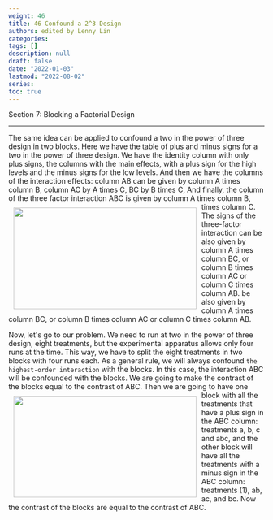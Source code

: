 ```yaml
---
weight: 46
title: 46 Confound a 2^3 Design
authors: edited by Lenny Lin
categories: 
tags: []
description: null
draft: false
date: "2022-01-03"
lastmod: "2022-08-02"
series: 
toc: true
---
```

Section 7: Blocking a Factorial Design

<!--more-->
---

The same idea can be applied to confound a two in the power of three design in two blocks. Here we have the table of plus and minus signs for a two in the power of three design. We have the identity column with only plus signs, the columns with the main effects, with a plus sign for the high levels and the minus signs for the low levels. And then we have the columns of the interaction effects: column AB can be given by column A times column B, column AC by A times C, BC by B times C, And finally, the column of the three factor interaction ABC is given by column A times column B, times column C. 
<img width ="360" height= "200" src = "/docs/images/Screenshot 2022-08-04 204958.png" style ="float: left" HSPACE="10" VSPACE="10"/>
The signs of the three-factor interaction can be also given by column A times column BC, or column B times column AC or column C times column AB. be also given by column A times column BC, or column B times column AC or column C times column AB.   

Now, let's go to our problem. We need to run at two in the power of three design, eight treatments, but the experimental apparatus allows only four runs at the time. This way, we have to split the eight treatments in two blocks with four runs each. As a general rule, we will always confound `the highest-order interaction` with the blocks. In this case, the interaction ABC will be confounded with the blocks. We are going to make the contrast of the blocks equal to the contrast of ABC. 
<img width ="360" height= "200" src = "/docs/images/Screenshot 2022-08-04 205332.png" style ="float: left" HSPACE="10" VSPACE="10"/>
Then we are going to have one block with all the treatments that have a plus sign in the ABC column: treatments a, b, c and abc, and the other block will have all the treatments with a minus sign in the ABC column: treatments (1), ab, ac, and bc. Now the contrast of the blocks are equal to the contrast of ABC. 
